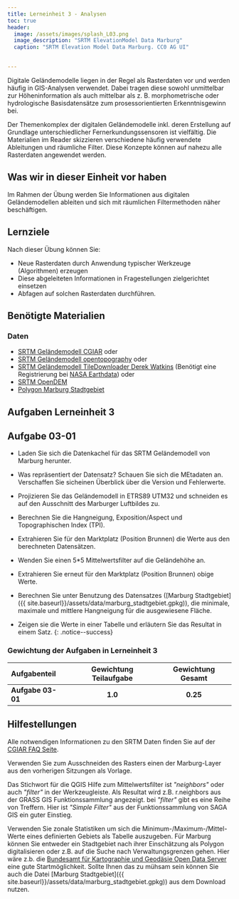 ```yaml
---
title: Lerneinheit 3 - Analysen
toc: true
header:
  image: /assets/images/splash_L03.png
  image_description: "SRTM ElevationModel Data Marburg"
  caption: "SRTM Elevation Model Data Marburg. CC0 AG UI"
  

---
```



Digitale Geländemodelle liegen in der Regel als Rasterdaten vor und werden häufig in GIS-Analysen verwendet. Dabei tragen diese sowohl unmittelbar zur Höheninformation als auch mittelbar als z. B. morphometrische oder hydrologische Basisdatensätze zum prosessorientierten Erkenntnisgewinn bei.

<!--more-->

Der Themenkomplex der digitalen Geländemodelle inkl. deren Erstellung auf Grundlage unterschiedlicher Fernerkundungssensoren ist vielfältig. Die Materialien im Reader skizzieren verschiedene häufig verwendete Ableitungen und räumliche Filter. Diese Konzepte können auf nahezu alle Rasterdaten angewendet werden.


## Was wir in dieser Einheit vor haben

Im Rahmen der Übung werden Sie Informationen aus digitalen Geländemodellen ableiten und sich mit räumlichen Filtermethoden näher beschäftigen.


## Lernziele 

Nach dieser Übung können Sie:

  *  Neue Rasterdaten durch Anwendung typischer Werkzeuge (Algorithmen) erzeugen
  *  Diese abgeleiteten Informationen in Fragestellungen zielgerichtet einsetzen
  *  Abfagen auf solchen Rasterdaten durchführen.


## Benötigte Materialien

### Daten
  * [SRTM Geländemodell CGIAR](https://srtm.csi.cgiar.org/srtmdata/) oder
  * [SRTM Geländemodell opentopography](https://portal.opentopography.org/raster?opentopoID=OTSRTM.082015.4326.1) oder
  * [SRTM Geländemodell TileDownloader Derek Watkins](https://dwtkns.com/srtm30m/) (Benötigt eine Registrierung bei [NASA Earthdata](https://urs.earthdata.nasa.gov/users/new)) oder
  * [SRTM OpenDEM](https://opendem.info/)
  * [Polygon Marburg Stadtgebiet]({{site.baseurl}}/assets/data/marburg_stadtgebiet.gpkg)

## Aufgaben Lerneinheit 3

## Aufgabe 03-01


* Laden Sie sich die Datenkachel für das SRTM Geländemodell von Marburg herunter.
*   Was repräsentiert der Datensatz? Schauen Sie sich die MEtadaten an. Verschaffen Sie sicheinen Überblick über die Version und Fehlerwerte.
*   Projizieren Sie das Geländemodell in ETRS89 UTM32 und schneiden es auf den Ausschnitt des Marburger Luftbildes zu.
*   Berechnen Sie die Hangneigung, Exposition/Aspect und Topographischen Index (TPI). 
*   Extrahieren Sie für den Marktplatz (Position Brunnen) die Werte aus den berechneten Datensätzen.
*   Wenden Sie einen 5*5 Mittelwertsfilter auf die Geländehöhe an.
*   Extrahieren Sie erneut für den Marktplatz (Position Brunnen) obige
Werte.
* Berechnen Sie unter Benutzung des Datensatzes ([Marburg Stadtgebiet]({{ site.baseurl}}/assets/data/marburg_stadtgebiet.gpkg)), die minimale, maximale und mittlere Hangneigung für die ausgewiesene Fläche. 

* Zeigen sie die Werte in einer Tabelle und  erläutern Sie das Resultat in einem Satz. 
{: .notice--success}

### Gewichtung der Aufgaben in Lerneinheit 3

| Aufgabenteil | Gewichtung Teilaufgabe | Gewichtung  Gesamt| 
|:-------------|:----------------------:|:-----------------:|
|**Aufgabe 03-01** | **1.0**  | **0.25** | 


## Hilfestellungen 

Alle notwendigen Informationen zu den SRTM Daten finden Sie auf der [CGIAR FAQ Seite](https://srtm.csi.cgiar.org/faq/).

Verwenden Sie zum Ausschneiden des Rasters einen der Marburg-Layer aus den vorherigen Sitzungen als Vorlage.

Das Stichwort für die QGIS Hilfe zum Mittelwertsfilter ist *"neighbors"*  oder auch *"filter"* in der Werkzeugleiste. Als Resultat wird z.B. r.neighbors aus der GRASS GIS Funktionssammlung angezeigt. bei *"filter"* gibt es eine Reihe von Treffern. Hier ist *"Simple Filter"* aus der Funktionssammlung von SAGA GIS ein guter Einstieg.

Verwenden Sie zonale Statistiken um sich die Minimum-/Maximum-/Mittel-Werte eines definierten Gebiets als Tabelle auszugeben. Für Marburg können Sie entweder ein Stadtgebiet nach ihrer Einschätzung als Polygon digitalisieren oder z.B. auf die Suche nach Verwaltungsgrenzen gehen. Hier wäre z.b. die [Bundesamt für Kartographie und Geodäsie Open Data Server](https://gdz.bkg.bund.de/index.php/default/open-data.html)  eine gute Startmöglichkeit.
 Sollte Ihnen das zu mühsam sein können  Sie auch die Datei [Marburg Stadtgebiet]({{ site.baseurl}}/assets/data/marburg_stadtgebiet.gpkg)) aus dem Download nutzen.